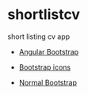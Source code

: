 # shortlistcv

short listing cv app

- [Angular Bootstrap](https://ng-bootstrap.github.io/#/home)

- [Bootstrap icons](https://icons.getbootstrap.com/)

- [Normal Bootstrap](https://getbootstrap.com/docs/5.3/getting-started/introduction/)
